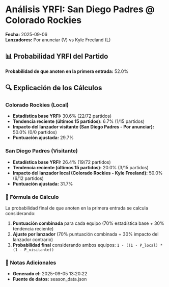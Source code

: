 # Análisis YRFI: San Diego Padres @ Colorado Rockies

**Fecha:** 2025-09-06  
**Lanzadores:** Por anunciar (V) vs Kyle Freeland (L)

## 📊 Probabilidad YRFI del Partido

**Probabilidad de que anoten en la primera entrada:** 52.0%

## 🔍 Explicación de los Cálculos

### Colorado Rockies (Local)
- **Estadística base YRFI:** 30.6% (22/72 partidos)
- **Tendencia reciente (últimos 15 partidos):** 6.7% (1/15 partidos)
- **Impacto del lanzador visitante (San Diego Padres - Por anunciar):** 50.0% (0/0 partidos)
- **Puntuación ajustada:** 29.7%

### San Diego Padres (Visitante)
- **Estadística base YRFI:** 26.4% (19/72 partidos)
- **Tendencia reciente (últimos 15 partidos):** 20.0% (3/15 partidos)
- **Impacto del lanzador local (Colorado Rockies - Kyle Freeland):** 50.0% (6/12 partidos)
- **Puntuación ajustada:** 31.7%

### 📝 Fórmula de Cálculo

La probabilidad final de que anoten en la primera entrada se calcula considerando:
1. **Puntuación combinada** para cada equipo (70% estadística base + 30% tendencia reciente)
2. **Ajuste por lanzador** (70% puntuación combinada + 30% impacto del lanzador contrario)
3. **Probabilidad final** considerando ambos equipos: `1 - ((1 - P_local) * (1 - P_visitante))`

### 📌 Notas Adicionales

- **Generado el:** 2025-09-05 13:20:22
- **Fuente de datos:** season_data.json
